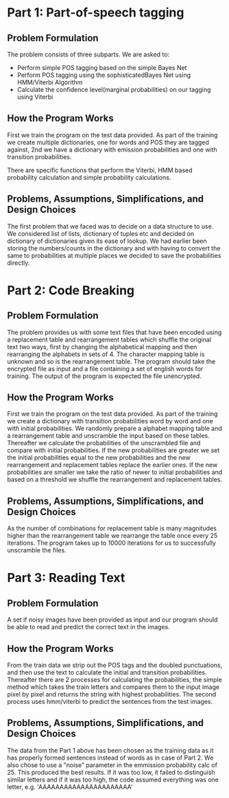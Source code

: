 # Part 1: Part-of-speech tagging

## Problem Formulation

The problem consists of three subparts. We are asked to:
- Perform simple POS tagging based on the simple Bayes Net 
- Perform POS tagging using the sophisticatedBayes Net using HMM/Viterbi Algorithm 
- Calculate the confidence level(marginal probabilities) on our tagging using Viterbi 

## How the Program Works

First we train the program on the test data provided. As part of the training we create multiple dictionaries, one for words and POS they are tagged against, 2nd we have a dictionary with emission probabilities and one with transition probabilities.

There are specific functions that perform the Viterbi, HMM based probability calculation and simple probability calculations.

## Problems, Assumptions, Simplifications, and Design Choices

The first problem that we faced was to decide on a data structure to use. We considered list of lists, dictionary of tuples etc and decided on dictionary of dictionaries given its ease of lookup. We had earlier been storing the numbers/counts in the dictionary and with having to convert the same to probabilities at multiple places we decided to save the probabilities directly. 

# Part 2: Code Breaking

## Problem Formulation

The problem provides us with some text files that have been encoded using a replacement table and rearrangement tables which shuffle the original text two ways, first by changing the alphabetical mapping and then rearranging the alphabets in sets of 4. The character mapping table is unknown and so is the rearrangement table. The program should take the encrypted file as input and a file containing a set of english words for training. The output of the program is expected the file unencrypted.

## How the Program Works

First we train the program on the test data provided. As part of the training we create a dictionary with transition probabilities word by word and one with initial probabilities. We randomly prepare a alphabet mapping table and a rearrangement table and unscramble the input based on these tables. Thereafter we calculate the probabilities of the unscrambled file and compare with initial probabilities. If the new probabilities are greater we set the initial probabilities equal to the new probabilities and the new rearrangement and replacement tables replace the earlier ones. If the new probabilities are smaller we take the ratio of newer to initial probabilities and based on a threshold we shuffle the rearrangement and replacement tables.


## Problems, Assumptions, Simplifications, and Design Choices

As the number of combinations for replacement table is many magnitudes higher than the rearrangement table we rearrange the table once every 25 iterations. The program takes up to 10000 iterations for us to successfully unscramble the files. 



# Part 3: Reading Text

## Problem Formulation

A set if noisy images have been provided as input and our program should be able to read and predict the correct text in the images.

## How the Program Works

From the train data we strip out the POS tags and the doubled punctuations, and then use the text to calculate the initial and transition probabilities. Thereafter there are 2 processes for calculating the probabilities, the simple method which takes the train letters and compares them to the input image pixel by pixel and returns the string with highest probabilities. The second process uses hmm/viterbi to predict the sentences from the test images.


## Problems, Assumptions, Simplifications, and Design Choices

The data from the Part 1 above has been chosen as the training data as it has properly formed sentences instead of words as in case of Part 2. We also chose to use a "noise" parameter in the emmission probability calc of 25. This produced the best results. If it was too low, it failed to distinguish similar letters and if it was too high, the code assumed everything was one letter, e.g. 'AAAAAAAAAAAAAAAAAAAAAA'